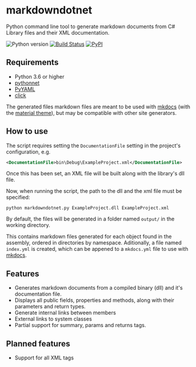 
# markdowndotnet
Python command line tool to generate markdown documents from C# Library files and their XML documentation.

![Python version](https://img.shields.io/badge/python-3.6-yellow.svg) [![Build Status](https://travis-ci.org/Galarzaa90/markdowndotnet.svg?branch=master)](https://travis-ci.org/Galarzaa90/markdowndotnet)  [![PyPI](https://img.shields.io/pypi/v/markdowndotnet.svg)](https://pypi.python.org/pypi/markdowndotnet/)

## Requirements
* Python 3.6 or higher
* [pythonnet](https://github.com/pythonnet/pythonnet)
* [PyYAML](https://github.com/yaml/pyyaml)
* [click](https://github.com/pallets/click)


The generated files markdown files are meant to be used with [mkdocs](https://github.com/mkdocs/mkdocs) 
(with the [material theme](https://github.com/squidfunk/mkdocs-material)), but may be compatible with other site generators.

## How to use
The script requires setting the `DocumentationFile` setting in the project's configuration, e.g.

```xml
<DocumentationFile>bin\Debug\ExampleProject.xml</DocumentationFile>
```

Once this has been set, an XML file will be built along with the library's dll file.

Now, when running the script, the path to the dll and the xml file must be specified:

```shell
python markdowndotnet.py ExampleProject.dll ExampleProject.xml
```

By default, the files will be generated in a folder named `output/` in the working directory.

This contains markdown files generated for each object found in the assembly, ordered in directories by namespace. Aditionally, a file named `index.yml` is created, which can be appened to a `mkdocs.yml` file to use with [mkdocs](https://github.com/mkdocs/mkdocs).

## Features
* Generates markdown documents from a compiled binary (dll) and it's documentation file.
* Displays all public fields, properties and methods, along with their parameters and return types.
* Generate internal links between members
* External links to system classes
* Partial support for summary, params and returns tags.

## Planned features
* Support for all XML tags